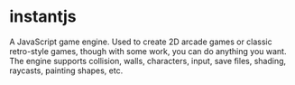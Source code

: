 # instantjs
A JavaScript game engine. Used to create 2D arcade games or classic retro-style games, though with some work, you can do anything you want.
The engine supports collision, walls, characters, input, save files, shading, raycasts, painting shapes, etc.
